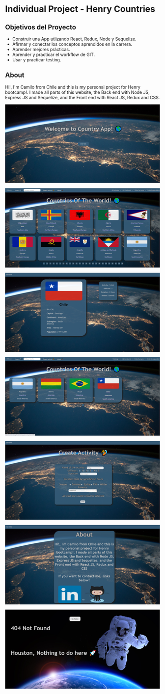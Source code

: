 # Individual Project - Henry Countries

## Objetivos del Proyecto

- Construir una App utlizando React, Redux, Node y Sequelize.
- Afirmar y conectar los conceptos aprendidos en la carrera.
- Aprender mejores prácticas.
- Aprender y practicar el workflow de GIT.
- Usar y practicar testing.
## About

Hi!, I'm Camilo from Chile and this is my personal project for Henry bootcamp!. I made all parts of this website, the Back end with Node JS, Express JS and Sequelize, and the Front end with React JS, Redux and CSS.


<p align='center'>
    <img src='./landingpage.png' </img>
</p>
<p align='center'>
    <img src='./home.png' </img>
</p>
<p align='center'>
    <img src='./countrycard.png' </img>
</p>
<p align='center'>
    <img src='./filters.png' </img>
</p>
<p align='center'>
    <img src='./form.png' </img>
</p>
<p align='center'>
    <img src='./about.png' </img>
</p>
<p align='center'>
    <img src='./notfound.png' </img>
</p>